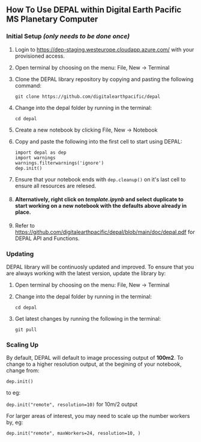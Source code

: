 ## How To Use DEPAL within Digital Earth Pacific MS Planetary Computer

### Initial Setup *(only needs to be done once)*

1. Login to https://dep-staging.westeurope.cloudapp.azure.com/ with your provisioned access.
2. Open terminal by choosing on the menu: File, New -> Terminal
3. Clone the DEPAL library repository by copying and pasting the following command:
   
   `git clone https://github.com/digitalearthpacific/depal`
4. Change into the depal folder by running in the terminal:

   `cd depal`
5. Create a new notebook by clicking File, New -> Notebook
6. Copy and paste the following into the first cell to start using DEPAL:
   
   ```
   import depal as dep
   import warnings
   warnings.filterwarnings('ignore')
   dep.init()
   ```
7. Ensure that your notebook ends with `dep.cleanup()` on it's last cell to ensure all resources are relesed.
7. #### Alternatively, right click on *template.ipynb* and select duplicate to start working on a new notebook with the defaults above already in place. ####  
8. Refer to https://github.com/digitalearthpacific/depal/blob/main/doc/depal.pdf for DEPAL API and Functions.

### Updating

DEPAL library will be continuosly updated and improved. To ensure that you are always working with the latest version, update the library by:

1. Open terminal by choosing on the menu: File, New -> Terminal
2. Change into the depal folder by running in the terminal:

   `cd depal`
3. Get latest changes by running the following in the terminal:

    `git pull`

### Scaling Up

By default, DEPAL will default to image processing output of **100m2**. To change to a higher resolution output, at the begining of your notebook, change from:

`dep.init()`

to eg:

`dep.init("remote", resolution=10)` for 10m/2 output

For larger areas of interest, you may need to scale up the number workers by, eg:

`dep.init("remote", maxWorkers=24, resolution=10, )`